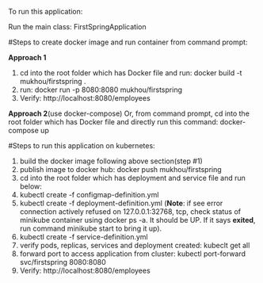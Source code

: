 To run this application:

Run the main class: FirstSpringApplication

#Steps to create docker image and run container from command prompt:

**Approach 1**
1. cd into the root folder which has Docker file and run: docker build -t mukhou/firstspring .
2. run: docker run -p 8080:8080 mukhou/firstspring
3. Verify: http://localhost:8080/employees


**Approach 2**(use docker-compose)
Or, from command prompt, cd into the root folder which has Docker file and
directly run this command: docker-compose up

#Steps to run this application on kubernetes:
1. build the docker image following above section(step #1)
2. publish image to docker hub: docker push mukhou/firstspring
3. cd into the root folder which has deployment and service file and run below:
4. kubectl create -f configmap-definition.yml
5. kubectl create -f deployment-definition.yml (**Note**: if see error connection actively refused 
   on 127.0.0.1:32768, tcp, check status of minikube container using docker ps -a. It should be UP.
   If it says **exited**, run command minikube start to bring it up).
6. kubectl create -f service-definition.yml
7. verify pods, replicas, services and deployment created: kubeclt get all
8. forward port to access application from cluster: kubectl port-forward svc/firstspring 8080:8080
9. Verify: http://localhost:8080/employees







